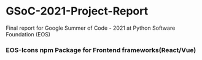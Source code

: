 # GSoC-2021-Project-Report
Final report for Google Summer of Code - 2021 at Python Software Foundation (EOS)
### EOS-Icons npm Package for Frontend frameworks(React/Vue)

